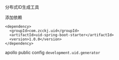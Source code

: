 ﻿分布式ID生成工具

添加依赖

    <dependency>
      <groupId>com.zcckj.uid</groupId>
      <artifactId>uid-spring-boot-starter</artifactId>
      <version>1.0.0</version>
    </dependency>

apollo public config  `development.uid.generator`